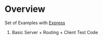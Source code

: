 
# Overview 

Set of Examples with [Express](https://expressjs.com/)

1. Basic Server + Routing + Client Test Code 



